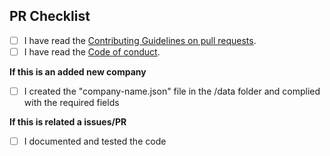 ## PR Checklist

- [ ] I have read the [Contributing Guidelines on pull requests](https://github.com/italia-opensource/awesome-italia-innovative-companies/blob/main/CONTRIBUTING.md#pull-requests).
- [ ] I have read the [Code of conduct](https://github.com/italia-opensource/awesome-italia-innovative-companies/blob/main/CODE_OF_CONDUCT.md).

**If this is an added new company**

- [ ] I created the "company-name.json" file in the /data folder and complied with the required fields

**If this is related a issues/PR**

- [ ] I documented and tested the code
